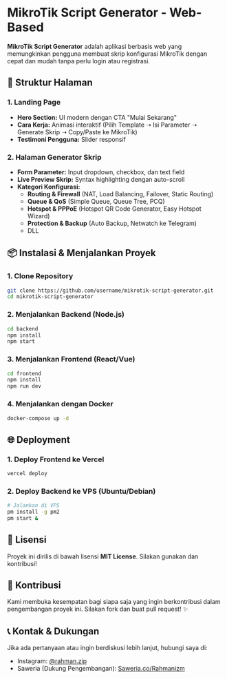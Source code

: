 # MikroTik Script Generator - Web-Based

**MikroTik Script Generator** adalah aplikasi berbasis web yang memungkinkan pengguna membuat skrip konfigurasi MikroTik dengan cepat dan mudah tanpa perlu login atau registrasi.

## 📄 Struktur Halaman

### **1. Landing Page**

- **Hero Section:** UI modern dengan CTA "Mulai Sekarang"
- **Cara Kerja:** Animasi interaktif (Pilih Template ➝ Isi Parameter ➝ Generate Skrip ➝ Copy/Paste ke MikroTik)
- **Testimoni Pengguna:** Slider responsif

### **2. Halaman Generator Skrip**

- **Form Parameter:** Input dropdown, checkbox, dan text field
- **Live Preview Skrip:** Syntax highlighting dengan auto-scroll
- **Kategori Konfigurasi:**
  - **Routing & Firewall** (NAT, Load Balancing, Failover, Static Routing)
  - **Queue & QoS** (Simple Queue, Queue Tree, PCQ)
  - **Hotspot & PPPoE** (Hotspot QR Code Generator, Easy Hotspot Wizard)
  - **Protection & Backup** (Auto Backup, Netwatch ke Telegram)
  - DLL
## 📦 Instalasi & Menjalankan Proyek

### **1. Clone Repository**

```bash
git clone https://github.com/username/mikrotik-script-generator.git
cd mikrotik-script-generator
```

### **2. Menjalankan Backend (Node.js)**

```bash
cd backend
npm install
npm start
```

### **3. Menjalankan Frontend (React/Vue)**

```bash
cd frontend
npm install
npm run dev
```

### **4. Menjalankan dengan Docker**

```bash
docker-compose up -d
```

## 🌐 Deployment

### **1. Deploy Frontend ke Vercel**

```bash
vercel deploy
```

### **2. Deploy Backend ke VPS (Ubuntu/Debian)**

```bash
# Jalankan di VPS
pm install -g pm2
pm start &
```

## 📜 Lisensi

Proyek ini dirilis di bawah lisensi **MIT License**. Silakan gunakan dan kontribusi!

## 🤝 Kontribusi

Kami membuka kesempatan bagi siapa saja yang ingin berkontribusi dalam pengembangan proyek ini. Silakan fork dan buat pull request! ✨

## 📞 Kontak & Dukungan

Jika ada pertanyaan atau ingin berdiskusi lebih lanjut, hubungi saya di:

- Instagram: [@rahman.zip](https://instagram.com/rahman.zip)
- Saweria (Dukung Pengembangan): [Saweria.co/Rahmanizm](https://saweria.co/Rahmanizm)

